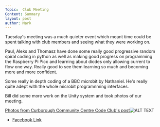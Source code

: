 ```yaml
---
Topic:  Club Meeting
Content: Summary
layout: post
author: Mark
---
```

Tuesday's meeting was a much quieter event which meant time could be spent talking with club members and seeing what they were working on.

Paul, Aleks and Thomasz have done some really good progressive random spiral coding in python as well as making good progress on programming the Raspberry Pi Pico and learning about diodes only allowing current to flow one way. Really good to see them learning so much and becoming more and more confident.

Some really in depth coding of a BBC microbit by Nathaniel. He's really quite adept with the whole microbit programnming interfaces.

Bill did some more work on the Unity system and took photos of our meeting.

[Photos from Curborough Community Centre Code Club's post](https://www.facebook.com/1481985248595237/posts/4942912172502510/)![ALT TEXT](https://scontent.fbhx6-1.fna.fbcdn.net/v/t39.30808-6/288675794_4942910932502634_2136179283496955697_n.jpg?stp=dst-jpg_p720x720&_nc_cat=103&ccb=1-7&_nc_sid=5f2048&_nc_ohc=aniMzEkV8DYAX_Q58hN&_nc_ht=scontent.fbhx6-1.fna&edm=AKK4YLsEAAAA&oh=00_AfD1RX1FNjvOz1DRMfZspWeIqNDu8cLyg-jvaBFJOSX3oA&oe=652AC6E9)

* [Facebook Link](https://www.facebook.com/1481985248595237/posts/4942912172502510/)



